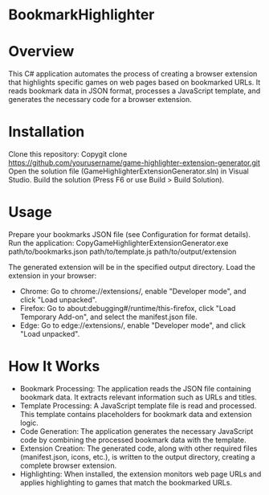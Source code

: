 # BookmarkHighlighter
# Overview
This C# application automates the process of creating a browser extension that highlights specific games on web pages based on bookmarked URLs. It reads bookmark data in JSON format, processes a JavaScript template, and generates the necessary code for a browser extension.

# Installation

Clone this repository:
Copygit clone https://github.com/yourusername/game-highlighter-extension-generator.git
Open the solution file (GameHighlighterExtensionGenerator.sln) in Visual Studio.
Build the solution (Press F6 or use Build > Build Solution).

# Usage

Prepare your bookmarks JSON file (see Configuration for format details).
Run the application:
CopyGameHighlighterExtensionGenerator.exe path/to/bookmarks.json path/to/template.js path/to/output/extension

The generated extension will be in the specified output directory.
Load the extension in your browser:

- Chrome: Go to chrome://extensions/, enable "Developer mode", and click "Load unpacked".
- Firefox: Go to about:debugging#/runtime/this-firefox, click "Load Temporary Add-on", and select the manifest.json file.
- Edge: Go to edge://extensions/, enable "Developer mode", and click "Load unpacked".



# How It Works

- Bookmark Processing: The application reads the JSON file containing bookmark data. It extracts relevant information such as URLs and titles.
- Template Processing: A JavaScript template file is read and processed. This template contains placeholders for bookmark data and extension logic.
- Code Generation: The application generates the necessary JavaScript code by combining the processed bookmark data with the template.
- Extension Creation: The generated code, along with other required files (manifest.json, icons, etc.), is written to the output directory, creating a complete browser extension.
- Highlighting: When installed, the extension monitors web page URLs and applies highlighting to games that match the bookmarked URLs.


